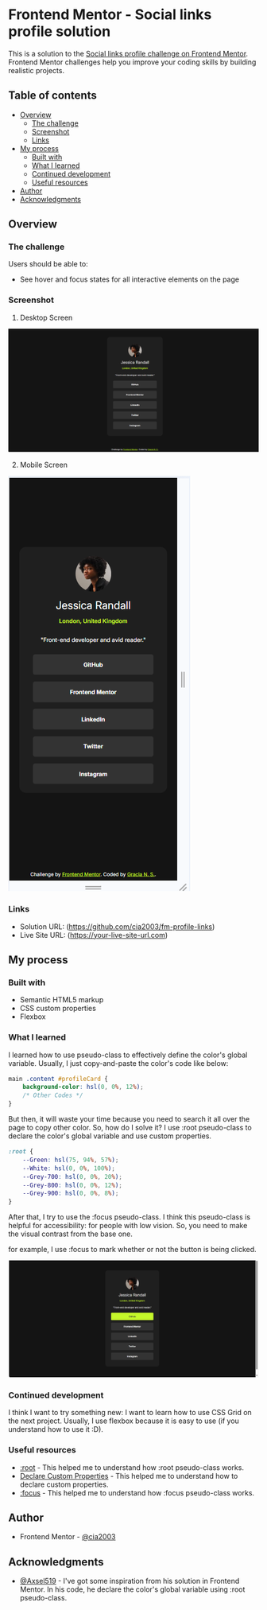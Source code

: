 # Frontend Mentor - Social links profile solution

This is a solution to the [Social links profile challenge on Frontend Mentor](https://www.frontendmentor.io/challenges/social-links-profile-UG32l9m6dQ). Frontend Mentor challenges help you improve your coding skills by building realistic projects. 

## Table of contents

- [Overview](#overview)
  - [The challenge](#the-challenge)
  - [Screenshot](#screenshot)
  - [Links](#links)
- [My process](#my-process)
  - [Built with](#built-with)
  - [What I learned](#what-i-learned)
  - [Continued development](#continued-development)
  - [Useful resources](#useful-resources)
- [Author](#author)
- [Acknowledgments](#acknowledgments)

## Overview

### The challenge

Users should be able to:

- See hover and focus states for all interactive elements on the page

### Screenshot
1. Desktop Screen

![](/screenshots/desktop-screen.png)

2. Mobile Screen

![](/screenshots/mobile-screen.png)

### Links

- Solution URL: (https://github.com/cia2003/fm-profile-links)
- Live Site URL: (https://your-live-site-url.com)

## My process

### Built with

- Semantic HTML5 markup
- CSS custom properties
- Flexbox

### What I learned

I learned how to use pseudo-class to effectively define the color's global variable. Usually, I just copy-and-paste the color's code like below:

```css
main .content #profileCard {
    background-color: hsl(0, 0%, 12%);
    /* Other Codes */
}
```
But then, it will waste your time because you need to search it all over the page to copy other color. So, how do I solve it? I use :root pseudo-class to declare the color's global variable and use custom properties.

```css
:root {
    --Green: hsl(75, 94%, 57%);
    --White: hsl(0, 0%, 100%);
    --Grey-700: hsl(0, 0%, 20%);
    --Grey-800: hsl(0, 0%, 12%);
    --Grey-900: hsl(0, 0%, 8%);
}
```
After that, I try to use the :focus pseudo-class. I think this pseudo-class is helpful for accessibility: for people with low vision. So, you need to make the visual contrast from the base one.

for example, I use :focus to mark whether or not the button is being clicked.

![](/screenshots/focus-state.png)

### Continued development

I think I want to try something new: I want to learn how to use CSS Grid on the next project. Usually, I use flexbox because it is easy to use (if you understand how to use it :D).

### Useful resources

- [:root](https://developer.mozilla.org/en-US/docs/Web/CSS/:root) - This helped me to understand how :root pseudo-class works.
- [Declare Custom Properties](https://developer.mozilla.org/en-US/docs/Web/CSS/CSS_cascading_variables/Using_CSS_custom_properties#declaring_custom_properties) - This helped me to understand how to declare custom properties.
- [:focus](https://developer.mozilla.org/en-US/docs/Web/CSS/:focus) - This helped me to understand how :focus pseudo-class works.

## Author

- Frontend Mentor - [@cia2003](https://www.frontendmentor.io/profile/cia2003)

## Acknowledgments

- [@Axsel519](https://www.frontendmentor.io/profile/Axsel519) - I've got some inspiration from his solution in Frontend Mentor. In his code, he declare the color's global variable using :root pseudo-class.
